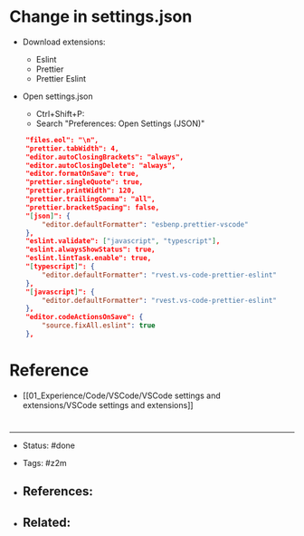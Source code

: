# Change in settings.json
- Download extensions:
	- Eslint
	- Prettier
	- Prettier Eslint

- Open settings.json
	- Ctrl+Shift+P:
	- Search "Preferences: Open Settings (JSON)"

```json
    "files.eol": "\n",
    "prettier.tabWidth": 4,
    "editor.autoClosingBrackets": "always",
    "editor.autoClosingDelete": "always",
    "editor.formatOnSave": true,
    "prettier.singleQuote": true,
    "prettier.printWidth": 120,
    "prettier.trailingComma": "all",
    "prettier.bracketSpacing": false,
    "[json]": {
        "editor.defaultFormatter": "esbenp.prettier-vscode"
    },
    "eslint.validate": ["javascript", "typescript"],
    "eslint.alwaysShowStatus": true,
    "eslint.lintTask.enable": true,
    "[typescript]": {
        "editor.defaultFormatter": "rvest.vs-code-prettier-eslint"
    },
    "[javascript]": {
        "editor.defaultFormatter": "rvest.vs-code-prettier-eslint"
    },
    "editor.codeActionsOnSave": {
        "source.fixAll.eslint": true
    },
```

# Reference
- [[01_Experience/Code/VSCode/VSCode settings and extensions/VSCode settings and extensions]]


# 

---
- Status: #done

- Tags: #z2m

- References:
	- 

- Related:
	- 
